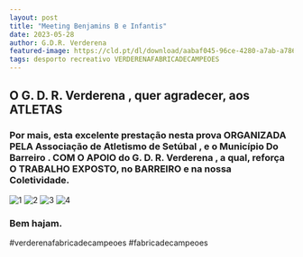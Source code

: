 ```yaml
---
layout: post
title: "Meeting Benjamins B e Infantis"
date: 2023-05-28
author: G.D.R. Verderena
featured-image: https://cld.pt/dl/download/aabaf045-96ce-4280-a7ab-a786f90d2d8a/cartaz_benj_inf.jpg
tags: desporto recreativo VERDERENAFABRICADECAMPEOES
---
```



<H2>O G. D. R. Verderena , quer agradecer, aos ATLETAS </H2>

<H3>Por mais, esta excelente prestação nesta prova ORGANIZADA PELA Associação de Atletismo de Setúbal  , e o  Município Do Barreiro . COM O APOIO do G. D. R. Verderena ,  a qual, reforça 
O TRABALHO EXPOSTO, no BARREIRO e na nossa Coletividade.
</H3>


![1](https://cld.pt/dl/download/42b23d00-7e8f-4ab8-a32f-7cc68ba8f791/1.jpg)
![2](https://cld.pt/dl/download/5990e30b-d4d7-4f1d-8502-6f4c936b1024/2.jpg)
![3](https://cld.pt/dl/download/d1dd52fd-f42c-4832-9a69-938085454a16/3.jpg)
![4](https://cld.pt/dl/download/f7fc730d-b56d-497c-a998-1c3717489fe2/4.jpg)

<H3>Bem hajam.</H3>

#verderenafabricadecampeoes #fabricadecampeoes 
